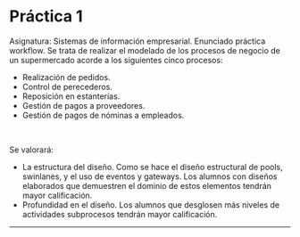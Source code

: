 # Práctica 1
Asignatura: Sistemas de información empresarial.
Enunciado práctica workflow.
Se trata de realizar el modelado de los procesos de negocio de un
supermercado acorde a los siguientes cinco procesos:
- Realización de pedidos.
- Control de perecederos.
- Reposición en estanterías.
- Gestión de pagos a proveedores.
- Gestión de pagos de nóminas a empleados.

<br>

Se valorará:
- La estructura del diseño. Como se hace el diseño estructural de pools,
swinlanes, y el uso de eventos y gateways. Los alumnos con diseños
elaborados que demuestren el dominio de estos elementos tendrán
mayor calificación.
- Profundidad en el diseño. Los alumnos que desglosen más niveles de
actividades subprocesos tendrán mayor calificación.

---
